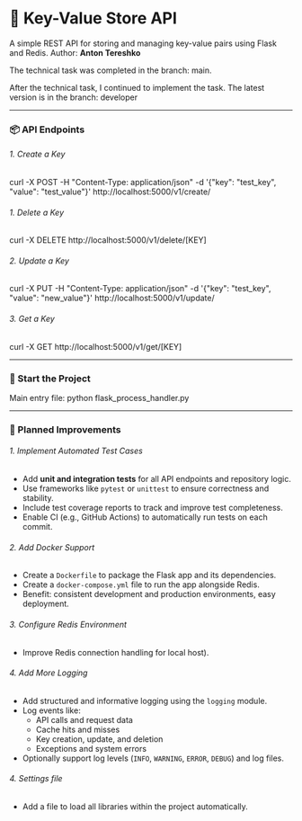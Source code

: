
# 🔐 Key-Value Store API

A simple REST API for storing and managing key-value pairs using Flask and Redis.
Author: **Anton Tereshko**

The technical task was completed in the branch: main.

After the technical task, I continued to implement the task.
The latest version is in the branch: developer

---

### 📦 API Endpoints

###### 1. Create a Key
curl -X POST -H "Content-Type: application/json"
-d '{"key": "test_key", "value": "test_value"}'
http://localhost:5000/v1/create/

###### 1. Delete a Key
curl -X DELETE http://localhost:5000/v1/delete/[KEY]

###### 2. Update a Key
curl -X PUT -H "Content-Type: application/json"
-d '{"key": "test_key", "value": "new_value"}'
http://localhost:5000/v1/update/

###### 3. Get a Key
curl -X GET http://localhost:5000/v1/get/[KEY]

---

### 🚀 Start the Project

Main entry file:
python flask_process_handler.py

---

### 🔧 Planned Improvements

###### 1. Implement Automated Test Cases

* Add **unit and integration tests** for all API endpoints and repository logic.
* Use frameworks like `pytest` or `unittest` to ensure correctness and stability.
* Include test coverage reports to track and improve test completeness.
* Enable CI (e.g., GitHub Actions) to automatically run tests on each commit.

###### 2. Add Docker Support

* Create a `Dockerfile` to package the Flask app and its dependencies.
* Create a `docker-compose.yml` file to run the app alongside Redis.
* Benefit: consistent development and production environments, easy deployment.

###### 3. Configure Redis Environment

* Improve Redis connection handling for local host).

###### 4. Add More Logging

* Add structured and informative logging using the `logging` module.
* Log events like:
  * API calls and request data
  * Cache hits and misses
  * Key creation, update, and deletion
  * Exceptions and system errors
* Optionally support log levels (`INFO`, `WARNING`, `ERROR`, `DEBUG`) and log files.

###### 4. Settings file

* Add a file to load all libraries within the project automatically.
